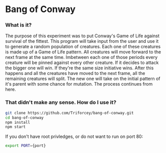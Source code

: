 # Bang of Conway
### What is it?
The purpose of this experiment was to put Conway's Game of Life against survival of the fittest. This program will take input from the user and use it to generate a random population of creatures. Each one of these creatures is made up of a Game of Life pattern. All creatures will move forward to the next frame at the same time. Imbetween each one of those periods every creature will be pinned against every other creature. If it decides to attack the bigger one will win. If they're the same size initiative wins. After this happens and all the creatures have moved to the next frame, all the remaining creatures will split. The new one will take on the initial pattern of it's parent with some chance for mutation. The process continues from here.
### That didn't make any sense. How do I use it?
~~~~bash
git clone https://github.com/Triforcey/bang-of-conway.git
cd bang-of-conway
npm install
npm start
~~~~
If you don't have root privledges, or do not want to run on port 80:
~~~~bash
export PORT={port}
~~~~
